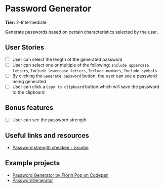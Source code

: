 # Password Generator

**Tier:** 2-Intermediate

Generate passwords based on certain characteristics selected by the user.

## User Stories

- [ ] User can select the length of the generated password
- [ ] User can select one or multiple of the following: `Include uppercase letters`, `Include lowercase letters`, `Include numbers`, `Include symbols`
- [ ] By clicking the `Generate password` button, the user can see a password being generated
- [ ] User can click a `Copy to clipboard` button which will save the password to the clipboard

## Bonus features

- [ ] User can see the password strength

## Useful links and resources

- [Password strength checked - zxcvbn](https://github.com/dropbox/zxcvbn)

## Example projects

- [Password Generator by Florin Pop on Codepen](https://codepen.io/FlorinPop17/full/BaBePej)
- [PasswordGenerator](https://passwordsgenerator.net)